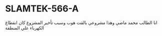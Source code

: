# SLAMTEK-566-A
 انا الطالب محمد ماضي وهذا مشروعي بالقت هوب وسبب تأخير المشروع كان انقطاع الكهرباء علي المنطقة
